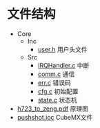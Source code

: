# 文件结构
- Core
    - Inc
        - [user.h](Core/Inc/user.h) 用户头文件
    - Src
        - [IRQHandler.c](Core/Src/IRQHandler.c) 中断
        - [comm.c](Core/Src/comm.c) 通信
        - [err.c](Core/Src/err.c) 错误码
        - [cfg.c](Core/Src/cfg.c) 初始配置
        - [state.c](Core/Src/state.c) 状态机
- [h723_to_zeng.pdf](h723_to_zeng.pdf) 原理图
- [pushshot.ioc](pushshot.ioc) CubeMX文件